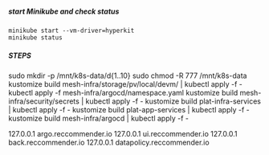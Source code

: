 ##### start Minikube and check status
    minikube start --vm-driver=hyperkit 
    minikube status


##### STEPS
sudo mkdir -p /mnt/k8s-data/d{1..10}
sudo chmod -R 777 /mnt/k8s-data
    kustomize build mesh-infra/storage/pv/local/devm/ | kubectl apply -f -
    kubectl apply -f mesh-infra/argocd/namespace.yaml
    kustomize build mesh-infra/security/secrets | kubectl apply -f -
    kustomize build plat-infra-services | kubectl apply -f -
    kustomize build plat-app-services | kubectl apply -f -
    kustomize build mesh-infra/argocd | kubectl apply -f -



127.0.0.1    argo.reccommender.io
127.0.0.1    ui.reccommender.io
127.0.0.1    back.reccommender.io
127.0.0.1    datapolicy.reccommender.io

